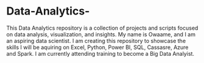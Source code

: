 # Data-Analytics-
This Data Analytics repository is a collection of projects and scripts focused on data analysis, visualization, and insights.
My name is Owaame, and I am an aspiring data scientist. 
I am creating this repository to showcase the skills I will be aquiring on Excel, Python, Power BI, SQL, Cassasre, Azure and Spark. 
I am currently attending training to become a Big Data Analyist.
